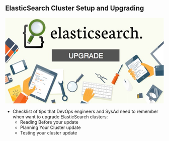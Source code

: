 ## ElasticSearch Cluster Setup and Upgrading
![ElasticSearch Cluster Setup and Upgrading](https://raw.githubusercontent.com/khuongdv/melk-boilerplate/master/imgs/elasticsearch-cluster-setup-update.jpg "ElasticSearch Cluster Setup and Upgrading")
- Checklist of tips that DevOps engineers and SysAd need to remember when want to upgrade ElasticSearch clusters:
    - Reading Before your update
    - Planning Your Cluster update
    - Testing your cluster update